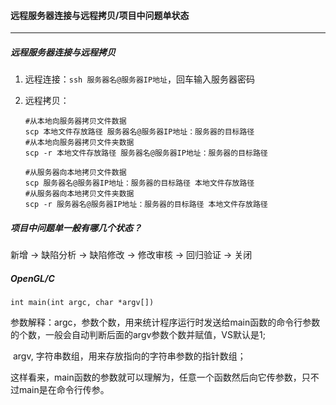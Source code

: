 #### 远程服务器连接与远程拷贝/项目中问题单状态

---

##### 远程服务器连接与远程拷贝

1. 远程连接：`ssh 服务器名@服务器IP地址`，回车输入服务器密码

2. 远程拷贝：

   ```
   #从本地向服务器拷贝文件数据
   scp 本地文件存放路径 服务器名@服务器IP地址：服务器的目标路径
   #从本地向服务器拷贝文件夹数据
   scp -r 本地文件存放路径 服务器名@服务器IP地址：服务器的目标路径
   
   #从服务器向本地拷贝文件数据
   scp 服务器名@服务器IP地址：服务器的目标路径 本地文件存放路径
   #从服务器向本地拷贝文件夹数据
   scp -r 服务器名@服务器IP地址：服务器的目标路径 本地文件存放路径
   ```


##### 项目中问题单一般有哪几个状态？

新增 -> 缺陷分析 -> 缺陷修改 -> 修改审核 -> 回归验证 -> 关闭

##### OpenGL/C

`int main(int argc, char *argv[])`

参数解释：argc，参数个数，用来统计程序运行时发送给main函数的命令行参数的个数，一般会自动判断后面的argv参数个数并赋值，VS默认是1;

​					argv, 字符串数组，用来存放指向的字符串参数的指针数组；

这样看来，main函数的参数就可以理解为，任意一个函数然后向它传参数，只不过main是在命令行传参。



